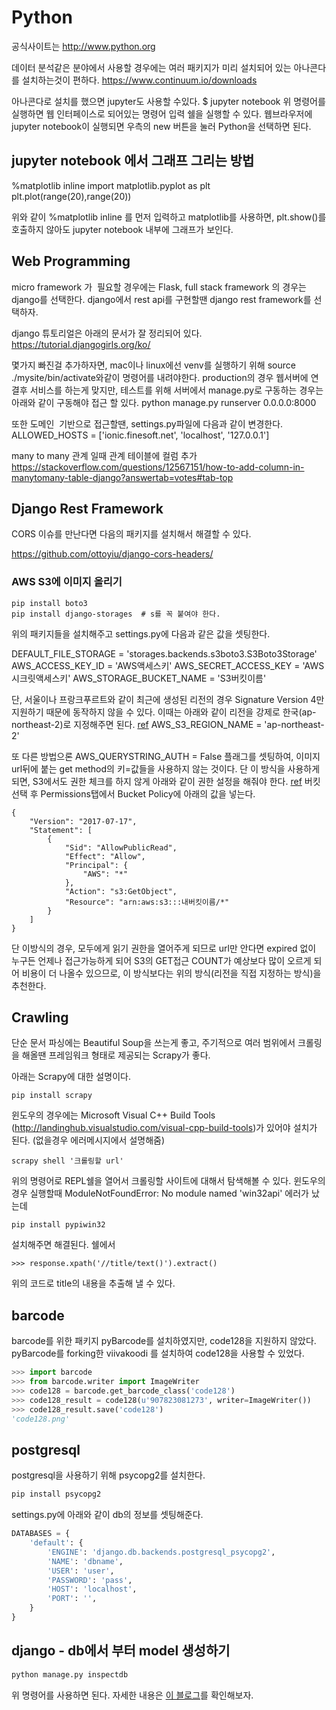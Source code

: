 
# Python

공식사이트는 http://www.python.org

데이터 분석같은 분야에서 사용할 경우에는 여러 패키지가 미리 설치되어 있는 아나콘다를 설치하는것이 편하다.
https://www.continuum.io/downloads

아나콘다로 설치를 했으면 jupyter도 사용할 수있다.
$ jupyter notebook
위 명령어를 실행하면 웹 인터페이스로 되어있는 명령어 입력 쉘을 실행할 수 있다.
웹브라우저에 jupyter notebook이 실행되면 우측의 new 버튼을 눌러 Python을 선택하면 된다. 

## jupyter notebook 에서 그래프 그리는 방법
%matplotlib inline
import matplotlib.pyplot as plt
plt.plot(range(20),range(20))

위와 같이 %matplotlib inline 를 먼저 입력하고 matplotlib를 사용하면, plt.show()를 호출하지 않아도 jupyter notebook 내부에 그래프가 보인다. 

## Web Programming
micro framework 가  필요할 경우에는 Flask,
full stack framework 의 경우는 django를 선택한다.
django에서 rest api를 구현할땐 django rest framework를 선택하자.

django 튜토리얼은 아래의 문서가 잘 정리되어 있다.
https://tutorial.djangogirls.org/ko/

몇가지 빠진걸 추가하자면, mac이나 linux에선 venv를 실행하기 위해 source ./mysite/bin/activate와같이 명령어를 내려야한다.
production의 경우 웹서버에 연결후 서비스를 하는게 맞지만, 테스트를 위해 서버에서 manage.py로 구동하는 경우는 아래와 같이 구동해야 접근 할 있다.
python manage.py runserver 0.0.0.0:8000

또한 도메인  기반으로 접근할땐,
settings.py파일에 다음과 같이 변경한다.
ALLOWED_HOSTS = ['ionic.finesoft.net', 'localhost', '127.0.0.1']

many to many 관계 일때 관계 테이블에 컬럼 추가
https://stackoverflow.com/questions/12567151/how-to-add-column-in-manytomany-table-django?answertab=votes#tab-top

## Django Rest Framework

CORS 이슈를 만난다면 다음의 패키지를 설치해서 해결할 수 있다.

https://github.com/ottoyiu/django-cors-headers/

### AWS S3에 이미지 올리기
```
pip install boto3
pip install django-storages  # s를 꼭 붙여야 한다.
```
위의 패키지들을 설치해주고 settings.py에 다음과 같은 값을 셋팅한다.

DEFAULT_FILE_STORAGE = 'storages.backends.s3boto3.S3Boto3Storage'
AWS_ACCESS_KEY_ID = 'AWS액세스키'
AWS_SECRET_ACCESS_KEY = 'AWS시크릿액세스키'
AWS_STORAGE_BUCKET_NAME = 'S3버킷이름'

단, 서울이나 프랑크푸르트와 같이 최근에 생성된 리전의 경우 Signature Version 4만 지원하기 때문에 동작하지 않을 수 있다.
이때는 아래와 같이 리전을 강제로 한국(ap-northeast-2)로 지정해주면 된다. [ref](http://sebatyler.github.io/2016/07/16/django-storages-seoul.html)
AWS_S3_REGION_NAME = 'ap-northeast-2'

또 다른 방법으론 
AWS_QUERYSTRING_AUTH = False
플래그를 셋팅하여, 이미지 url뒤에 붙는 get method의 키=값들을 사용하지 않는 것이다.
단 이 방식을 사용하게 되면, S3에서도 권한 체크를 하지 않게 아래와 같이 권한 설정을 해줘야 한다. [ref](http://djangotricks.blogspot.kr/2013/12/how-to-store-your-media-files-in-amazon.html)
버킷선택 후 Permissions탭에서 Bucket Policy에 아래의 값을 넣는다.
```
{
    "Version": "2017-07-17",
    "Statement": [
        {
            "Sid": "AllowPublicRead",
            "Effect": "Allow",
            "Principal": {
                "AWS": "*"
            },
            "Action": "s3:GetObject",
            "Resource": "arn:aws:s3:::내버킷이름/*"
        }
    ]
}
```
단 이방식의 경우, 모두에게 읽기 권한을 열어주게 되므로 url만 안다면 expired 없이 누구든 언제나 접근가능하게 되어 S3의 GET접근 COUNT가 예상보다 많이 오르게 되어 비용이 더 나올수 있으므로, 이 방식보다는 위의 방식(리전을 직접 지정하는 방식)을 추천한다.

## Crawling
단순 문서 파싱에는 Beautiful Soup을 쓰는게 좋고,
주기적으로 여러 범위에서 크롤링을 해올땐 프레임워크 형태로 제공되는 Scrapy가 좋다.

아래는 Scrapy에 대한 설명이다.
```
pip install scrapy
```
윈도우의 경우에는 Microsoft Visual C++ Build Tools (http://landinghub.visualstudio.com/visual-cpp-build-tools)가 있어야 설치가 된다.
(없을경우 에러메시지에서 설명해줌)

```
scrapy shell '크롤링할 url'
```
위의 명령어로 REPL쉘을 열어서 크롤링할 사이트에 대해서 탐색해볼 수 있다.
윈도우의 경우 실행할때 ModuleNotFoundError: No module named 'win32api' 에러가 났는데
```
pip install pypiwin32
```
설치해주면 해결된다.
쉘에서
```
>>> response.xpath('//title/text()').extract()
```
위의 코드로 title의 내용을 추출해 낼 수 있다.

## barcode

barcode를 위한 패키지 pyBarcode를 설치하였지만, code128을 지원하지 않았다.
pyBarcode를 forking한 viivakoodi 를 설치하여 code128을 사용할 수 있었다.

```python
>>> import barcode
>>> from barcode.writer import ImageWriter
>>> code128 = barcode.get_barcode_class('code128')
>>> code128_result = code128(u'907823081273', writer=ImageWriter())
>>> code128_result.save('code128')
'code128.png'
```

## postgresql

postgresql을 사용하기 위해 psycopg2를 설치한다.

```bash
pip install psycopg2
```

settings.py에 아래와 같이 db의 정보를 셋팅해준다.

```python
DATABASES = {
    'default': {
        'ENGINE': 'django.db.backends.postgresql_psycopg2',
        'NAME': 'dbname',
        'USER': 'user',
        'PASSWORD': 'pass',
        'HOST': 'localhost',
        'PORT': '',
    }
}
```

## django - db에서 부터 model 생성하기

```bash
python manage.py inspectdb
```

위 명령어를 사용하면 된다. 자세한 내용은 [이 블로그](http://genius-project.postach.io/post/django-djangoyi-inspectdbeul-iyonghae-oebu-dbe-daehae-ormreul-sseoboja)를 확인해보자.



